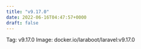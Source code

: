 ```yaml
---
title: "v9.17.0"
date: 2022-06-16T04:47:57+0000
draft: false
---
```


Tag: v9.17.0
Image: docker.io/laraboot/laravel:v9.17.0
